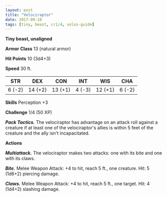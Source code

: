 ```yaml
---
layout: post
title: "Velociraptor"
date: 2017-09-10
tags: [tiny, beast, cr1/4, volos-guide]
---
```


**Tiny beast, unaligned**

**Armor Class** 13 (natural armor)

**Hit Points** 10 (3d4+3)

**Speed** 30 ft.

|   STR   |   DEX   |   CON   |   INT   |   WIS   |   CHA   |
|:-----:|:-----:|:-----:|:-----:|:-----:|:-----:|
| 6 (-2) | 14 (+2) | 13 (+1) | 4 (-3) | 12 (+1) | 6 (-2) |

**Skills** Perception +3

**Challenge** 1/4 (50 XP)

***Pack Tactics.*** The velociraptor has advantage on an attack roll against a creature if at least one of the velociraptor's allies is within 5 feet of the creature and the ally isn't incapacitated.

**Actions**

***Multiattack.*** The velociraptor makes two attacks: one with its bite and one with its claws.

***Bite.*** Melee Weapon Attack: +4 to hit, reach 5 ft., one creature. Hit: 5 (1d6+2) piercing damage.

***Claws.*** Melee Weapon Attack: +4 to hit, reach 5 ft., one target. Hit: 4 (1d4+2) slashing damage.

